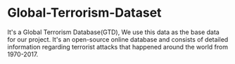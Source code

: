 # Global-Terrorism-Dataset
It's a Global Terrorism Database(GTD), We use this data as the base data for our project. It's an open-source online database and consists of detailed information regarding terrorist attacks that happened around the world from 1970-2017.
